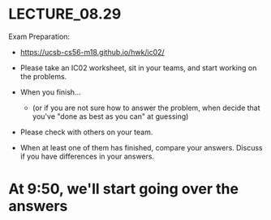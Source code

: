 # LECTURE_08.29


Exam Preparation:

* <https://ucsb-cs56-m18.github.io/hwk/ic02/>

* Please take an IC02 worksheet, sit in your teams, and start working on the problems.

* When you finish... 
   * (or if you are not sure how to answer the problem, when decide that you've "done as best as you can" at guessing)
* Please check with others on your team.
* When at least one of them has finished, compare your answers.  Discuss if you have differences in your answers.

# At 9:50, we'll start going over the answers
